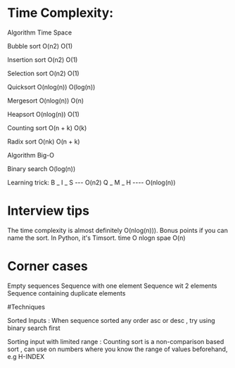 # Time Complexity:

Algorithm	Time	Space

Bubble sort	O(n2)	O(1)

Insertion sort	O(n2)	O(1)

Selection sort	O(n2)	O(1)

Quicksort	O(nlog(n))	O(log(n))

Mergesort	O(nlog(n))	O(n)

Heapsort	O(nlog(n))	O(1)

Counting sort	O(n + k)	O(k)

Radix sort	O(nk)	O(n + k)

Algorithm	Big-O

Binary search	O(log(n))

Learning trick:
B _ I _ S --- O(n2)
Q _ M _ H ---- O(nlog(n))


# Interview tips

The time complexity is almost definitely O(nlog(n))). Bonus points if you can name the sort. In Python, it's Timsort. time O nlogn spae O(n)

 
# Corner cases
 
Empty sequences
Sequence with one element
Sequence wit 2 elements
Sequence containing duplicate elements

#Techniques

Sorted Inputs : 
When sequence sorted any order asc or desc , try using binary search first

Sorting input with limited range :
Counting sort is a non-comparison based sort , can use on numbers where you know the range of values beforehand, e.g H-INDEX
